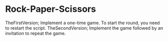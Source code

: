 # Rock-Paper-Scissors
TheFirstVersion;
Implement a one-time game. To start the round, you need to restart the script.
TheSecondVersion;
Implement the game followed by an invitation to repeat the game.

